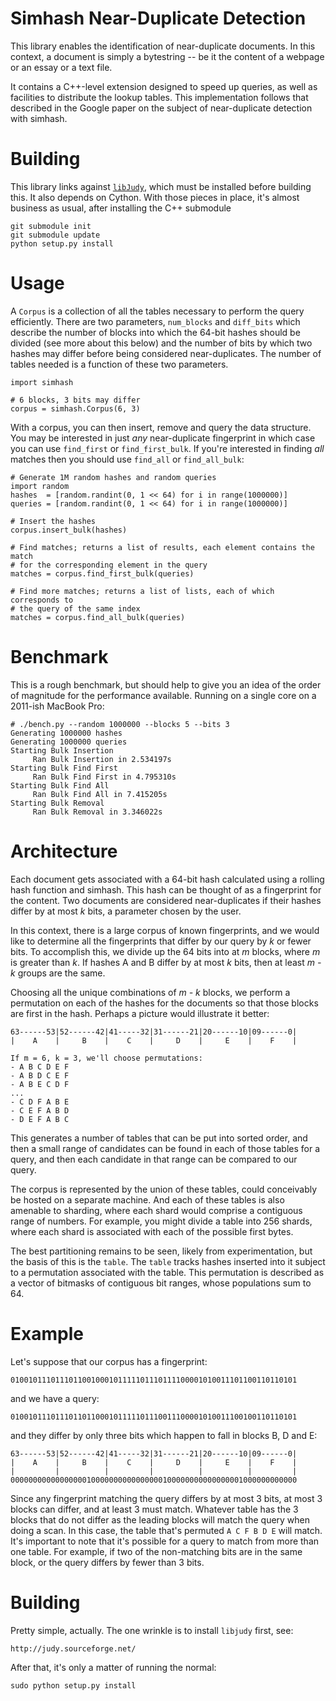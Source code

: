 Simhash Near-Duplicate Detection
================================
This library enables the identification of near-duplicate documents. In this 
context, a document is simply a bytestring -- be it the content of a webpage
or an essay or a text file.

It contains a C++-level extension designed to speed up queries, as well as 
facilities to distribute the lookup tables. This implementation follows that
described in the Google paper on the subject of near-duplicate detection with 
simhash.

Building
========
This library links against [`libJudy`](http://judy.sourceforge.net/), which must
be installed before building this. It also depends on Cython. With those pieces 
in place, it's almost business as usual, after installing the C++ submodule

	git submodule init
	git submodule update
	python setup.py install

Usage
=====
A `Corpus` is a collection of all the tables necessary to perform the query 
efficiently. There are two parameters, `num_blocks` and `diff_bits` which 
describe the number of blocks into which the 64-bit hashes should be divided
(see more about this below) and the number of bits by which two hashes may 
differ before being considered near-duplicates. The number of tables needed is
a function of these two parameters.

	import simhash
	
	# 6 blocks, 3 bits may differ
	corpus = simhash.Corpus(6, 3)

With a corpus, you can then insert, remove and query the data structure. You may
be interested in just _any_ near-duplicate fingerprint in which case you can use
`find_first` or `find_first_bulk`. If you're interested in finding _all_ matches
then you should use `find_all` or `find_all_bulk`:

	# Generate 1M random hashes and random queries
	import random
	hashes  = [random.randint(0, 1 << 64) for i in range(1000000)]
	queries = [random.randint(0, 1 << 64) for i in range(1000000)]
	
	# Insert the hashes
	corpus.insert_bulk(hashes)
	
	# Find matches; returns a list of results, each element contains the match
	# for the corresponding element in the query
	matches = corpus.find_first_bulk(queries)
	
	# Find more matches; returns a list of lists, each of which corresponds to 
	# the query of the same index
	matches = corpus.find_all_bulk(queries)

Benchmark
=========
This is a rough benchmark, but should help to give you an idea of the order of 
magnitude for the performance available. Running on a single core on a 2011-ish
MacBook Pro:

	# ./bench.py --random 1000000 --blocks 5 --bits 3
	Generating 1000000 hashes
	Generating 1000000 queries
	Starting Bulk Insertion
		 Ran Bulk Insertion in 2.534197s
	Starting Bulk Find First
		 Ran Bulk Find First in 4.795310s
	Starting Bulk Find All
		 Ran Bulk Find All in 7.415205s
	Starting Bulk Removal
		 Ran Bulk Removal in 3.346022s

Architecture
============
Each document gets associated with a 64-bit hash calculated using a rolling 
hash function and simhash. This hash can be thought of as a fingerprint for
the content. Two documents are considered near-duplicates if their hashes differ
by at most _k_ bits, a parameter chosen by the user.

In this context, there is a large corpus of known fingerprints, and we would 
like to determine all the fingerprints that differ by our query by _k_ or fewer
bits. To accomplish this, we divide up the 64 bits into at _m_ blocks, where 
_m_ is greater than _k_. If hashes A and B differ by at most _k_ bits, then at
least _m - k_ groups are the same.

Choosing all the unique combinations of _m - k_ blocks, we perform a permutation
on each of the hashes for the documents so that those blocks are first in the 
hash. Perhaps a picture would illustrate it better:

	63------53|52------42|41-----32|31------21|20------10|09------0|
	|    A    |     B    |    C    |     D    |     E    |    F    |
	
	If m = 6, k = 3, we'll choose permutations:
	- A B C D E F
	- A B D C E F
	- A B E C D F
	...
	- C D F A B E
	- C E F A B D
	- D E F A B C

This generates a number of tables that can be put into sorted order, and then a 
small range of candidates can be found in each of those tables for a query, and
then each candidate in that range can be compared to our query.

The corpus is represented by the union of these tables, could conceivably be
hosted on a separate machine. And each of these tables is also amenable to 
sharding, where each shard would comprise a contiguous range of numbers. For 
example, you might divide a table into 256 shards, where each shard is 
associated with each of the possible first bytes.

The best partitioning remains to be seen, likely from experimentation, but the
basis of this is the `table`. The `table` tracks hashes inserted into it subject
to a permutation associated with the table. This permutation is described as a
vector of bitmasks of contiguous bit ranges, whose populations sum to 64.

Example
=======

Let's suppose that our corpus has a fingerprint:

	0100101110111011001000101111101110111100001010011101100110110101

and we have a query:

	0100101110111011011000101111101110011100001010011100100110110101

and they differ by only three bits which happen to fall in blocks B, D and E:

	63------53|52------42|41-----32|31------21|20------10|09------0|
	|    A    |     B    |    C    |     D    |     E    |    F    |
	|         |          |         |          |          |         |
	0000000000000000010000000000000000100000000000000001000000000000

Since any fingerprint matching the query differs by at most 3 bits, at most 3
blocks can differ, and at least 3 must match. Whatever table has the 3 blocks 
that do not differ as the leading blocks will match the query when doing a scan.
In this case, the table that's permuted `A C F B D E` will match. It's important
to note that it's possible for a query to match from more than one table. For 
example, if two of the non-matching bits are in the same block, or the query 
differs by fewer than 3 bits.

Building
========

Pretty simple, actually. The one wrinkle is to install `libjudy` first, see:

	http://judy.sourceforge.net/

After that, it's only a matter of running the normal:

	sudo python setup.py install
